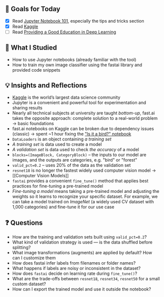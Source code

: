## 🎯 Goals for Today

- [x] Read [Jupyter Notebook 101](https://www.kaggle.com/code/jhoward/jupyter-notebook-101), especially the tips and tricks section
- [x] Read [Kaggle](https://course.fast.ai/Resources/kaggle.html)
- [ ] Read [Providing a Good Education in Deep Learning](https://www.fast.ai/posts/2016-10-08-teaching-philosophy.html)

## 📖 What I Studied

- How to use Jupyter notebooks (already familiar with the tool)
- How to train my own image classifier using the fastai library and provided code snippets

## 💡 Insights and Reflections

- [Kaggle](https://www.kaggle.com/) is the world’s largest data science community
- Jupyter is a convenient and powerful tool for experimentation and sharing results
- Nearly all technical subjects at university are taught *bottom-up*, fast.ai takes the opposite approach: complete solution to a real-world problem → basic foundations
- fast.ai notebooks on Kaggle can be broken due to dependency issues (classic) → spent ~1 hour fixing the ["Is it a bird?" notebook](https://www.kaggle.com/code/akrisanov/is-it-a-bird-creating-a-model-from-your-own-data/)
- `DataLoaders` is an object containing *a training set*
- *A training set* is data used to create a model
- *A validation set* is data used to check *the accuracy* of a model
- `blocks=(ImageBlock, CategoryBlock)` – the inputs to our model are images, and the outputs are categories, e.g. "bird" or "forest"
- `valid_pct=0.2` – uses 20% of the data as the validation set
- `resnet18` is no longer the fastest widely used computer vision model → [[Computer Vision Models]]
- `fastai` provides a convenient `fine_tune()` method that applies best practices for fine-tuning a pre-trained model
- *Fine-tuning a model* means taking a pre-trained model and adjusting the weights so it learns to recognize your specific dataset. For example, we can take a model trained on *ImageNet* (a widely used CV dataset with 1,000 categories) and fine-tune it for our use case

## ❓ Questions

- How are the training and validation sets built using `valid_pct=0.2`?
- What kind of validation strategy is used — is the data shuffled before splitting?
- What image transformations (augments) are applied by default? How can I customize them
- How does fastai infer labels from filenames or folder names?
- What happens if labels are noisy or inconsistent in the dataset?
- How does `fastai` decide on learning rate during `fine_tune()`?
- What are the trade-offs between `resnet18`, `resnet34`, `resnet50` for a small custom dataset?
- How can I export the trained model and use it outside the notebook?